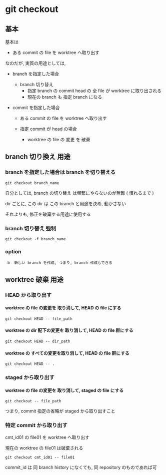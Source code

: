 
# git checkout


## 基本

基本は

- ある commit の file を worktree  へ取り出す

なのだが, 実質の用途としては,


- branch を指定した場合
  - branch 切り替え
    - 指定 branch の commit head の 全 file が worktree に取り出される
    - 現在の branch も 指定 branch になる


- commit を指定した場合
  - ある commit の file を worktree  へ取り出す

  - 指定 commit が head の場合
    - worktree の file の 変更 を 破棄



## branch 切り換え 用途

### branch を指定した場合は branch を切り替える

```
git checkout branch_name
```

自分としては,
branch の切り替え は頻繁にやらないのが無難 ( 慣れるまで )

dir ごとに, この dir は この branch と用途を決め, 動かさない

それよりも, 修正を破棄する用途に使用する


### branch 切り替え 強制

```
git checkout -f branch_name
```


### option

```
-b  新しい branch を作成, つまり, branch 作成もできる
```



## worktree 破棄 用途

### HEAD から取り出す

#### worktree の file の変更を 取り消して, HEAD の file にする

```
git checkout HEAD -- file_path
```


#### worktree の dir 配下の変更を 取り消して, HEAD の file 群にする

```
git checkout HEAD -- dir_path
```


#### worktree の すべての変更を取り消して, HEAD の file 群にする

```
git checkout HEAD -- .
```


### staged から取り出す

#### worktree の file の変更を 取り消して, staged の file にする

```
git checkout -- file_path
```

つまり, commit 指定の省略が staged から取り出すこと


### 特定 commit から取り出す

cmt_id01 の file01 を worktree へ取り出す

現在の worktree の file01 は破棄される

```
git checkout cmt_id01 -- file01
```

commit_id は 同 branch history になくても, 同 repository のものであれば可



